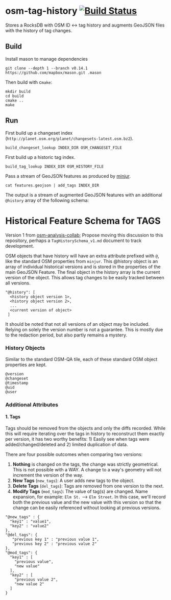 # osm-tag-history [![Build Status](https://travis-ci.org/mapbox/osm-tag-history.svg?branch=master)](https://travis-ci.org/mapbox/osm-tag-history)
Stores a RocksDB with OSM ID &lt;-> tag history and augments GeoJSON files with the history of tag changes.

## Build


Install mason to manage dependencies

```
git clone --depth 1 --branch v0.14.1 https://github.com/mapbox/mason.git .mason
```

Then build with c`make`:
```
mkdir build
cd build
cmake ..
make
```

## Run

First build up a changeset index (`http://planet.osm.org/planet/changesets-latest.osm.bz2`).

```
build_changeset_lookup INDEX_DIR OSM_CHANGESET_FILE
```

First build up a historic tag index.

```
build_tag_lookup INDEX_DIR OSM_HISTORY_FILE
```

Pass a stream of GeoJSON features as produced by [minjur](https://github.com/mapbox/minjur).

```
cat features.geojson | add_tags INDEX_DIR
```

The output is a stream of augmented GeoJSON features with an additional `@history` array of the following schema:

# Historical Feature Schema for TAGS
Version 1 from [osm-analysis-collab](https://github.com/mapbox/osm-analysis-collab/issues/30); Propose moving this discussion to this repository, perhaps a `TagHistorySchema_v1.md` document to track development.

OSM objects that have history will have an extra attribute prefixed with `@`, like the standard OSM properties from `minjur`. This @history object is an array of individual historical versions and is stored in the properties of the main GeoJSON Feature. The final object in the history array is the current version of the object. This allows tag changes to be easily tracked between all versions.
```
"@history": [ 
  <history object version 1>,
  <history object version 2>,
  ...
  <current version of object>
 ]
 ```
It should be noted that not all versions of an object may be included. Relying on solely the version number is not a guarantee. This is mostly due to the redaction period, but also partly remains a mystery.

### History Objects

Similar to the standard OSM-QA tile, each of these standard OSM object properties are kept.
```
@version
@changeset
@timestamp
@uid
@user
```

### Additional Attributes
#### 1. Tags

Tags should be removed from the objects and only the diffs recorded. While this will require iterating over the tags in history to reconstruct them exactly per version, it has two worthy benefits: 1) Easily see when tags were added/changed/deleted and 2) limited duplication of data.

There are four possible outcomes when comparing two versions:

1. **Nothing** is changed on the tags, the change was strictly geometrical. This is not possible with a WAY. A change to a way's geometry will not increment the version of the way.
1. **New Tags** (`new_tags`): A user adds new tags to the object.
1. **Delete Tags** (`del_tags`): Tags are removed from one version to the next.
1. **Modify Tags** (`mod_tags`): The value of tag(s) are changed. Name expansion, for example: `Elm St.` --> `Elm Street`. In this case, we'll record both the previous value and the new value with this version so that the change can be easily referenced without looking at previous versions.
```
"@new_tags" : { 
  "key1" : "value1", 
  "key2" : "value2" 
},
"@del_tags": {
   "previous key 1" : "previous value 1",
   "previous key 2" : "previous value 2"
},
"@mod_tags": {
  "key1" : [
    "previous value",
    "new value"
  ],
  "key2" : [
    "previous value 2",
    "new value 2"
  ]
}
```
